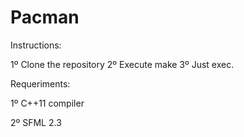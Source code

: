 # Pacman

Instructions:

1º Clone the repository
2º Execute make
3º Just exec.

Requeriments:

1º C++11 compiler

2º SFML 2.3
